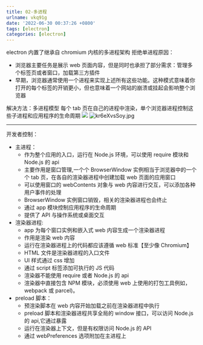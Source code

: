 ```yaml
---
title: 02-多进程
urlname: vkq91g
date: '2022-06-30 00:37:26 +0800'
tags: [electron]
categories: [electron]
---
```


electron 内置了继承自 chromium 内核的多进程架构
拒绝单进程原因：

- 浏览器主要任务是展示 web 页面内容，但是同时也承担了部分需求：管理多个标签页或者窗口，加载第三方插件
- 早期，浏览器通常使用一个进程来实现上述所有这些功能。这种模式意味着你打开的每个标签的开销更小，但也意味着一个网站的崩溃或挂起会影响整个浏览器

解决方法：多进程模型
每个 tab 页在自己的进程中渲染，单个浏览器进程控制这些子进程和应用程序的生命周期
![](https://cdn.nlark.com/yuque/0/2022/png/115484/1656521167001-6e88f512-f07f-4e5b-8665-5bc6464e49d8.png#clientId=u27dffca4-2ce5-4&crop=0&crop=0&crop=1&crop=1&from=paste&id=u12bd4310&margin=%5Bobject%20Object%5D&originHeight=138&originWidth=593&originalType=url∶=1&rotation=0&showTitle=false&status=done&style=none&taskId=u5a28ec78-aee2-4b77-aef4-4a8e21f7eb0&title=)
![kr6eXvsSoy.jpg](https://cdn.nlark.com/yuque/0/2022/jpeg/115484/1656997385285-7ee691b7-56dd-499d-a9af-67a038efa8c3.jpeg#clientId=uf47051aa-69ae-4&crop=0&crop=0&crop=1&crop=1&from=paste&height=589&id=ucf28b4ec&margin=%5Bobject%20Object%5D&name=kr6eXvsSoy.jpg&originHeight=884&originWidth=1122&originalType=binary∶=1&rotation=0&showTitle=false&size=374375&status=done&style=none&taskId=ubae37345-0757-471e-84ce-c156db61c80&title=&width=748)

---

开发者控制：

- 主进程：
  - 作为整个应用的入口，运行在 Node.js 环境，可以使用 require 模块和 Node.js 的 api
  - 主要作用是窗口管理,一个个 BrowserWindow 实例相当于浏览器中的一个个 tab 页，在各自的渲染器进程中创建加载 web 页面的应用窗口
  - 可以使用窗口的 webContents 对象与 web 内容进行交互，可以添加各种用户事件的处理
  - BrowserWindow 实例窗口销毁，相关的渲染器进程也会终止
  - 通过 app 模块控制应用程序的生命周期
  - 提供了 API 与操作系统或桌面交互
- 渲染器进程:
  - app 为每个窗口实例和嵌入式 web 内容生成一个渲染器进程
  - 作用是渲染 web 内容
  - 运行在渲染器进程上的代码都应该遵循 web 标准【至少像 Chromium】
  - HTML 文件是渲染器进程的入口文件
  - UI 样式通过 css 增加
  - 通过 script 标签添加可执行的 JS 代码
  - 渲染器不能使用 require 或者 Node.js 的 api
  - 渲染器中直接包含 NPM 模块，必须使用 web 上使用的打包工具例如，webpack 或 parcel)。
- preload 脚本：
  - 预渲染脚本在 web 内容开始加载之前在渲染器进程中执行
  - preload 脚本和渲染器进程共享全局的 window 接口，可以访问 Node.js 的 api,它通过暴露
  - 运行在渲染器上下文，但是有权限访问 Node.js 的 API
  - 通过 webPreferences 选项附加在主进程上
